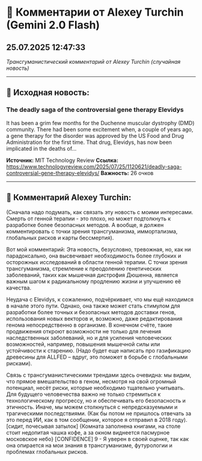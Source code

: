 # 💬 Комментарии от Alexey Turchin (Gemini 2.0 Flash)
## 25.07.2025 12:47:33

*Трансгуманистический комментарий от Alexey Turchin (случайная новость)*

---

## 📰 Исходная новость:

### The deadly saga of the controversial gene therapy Elevidys

It has been a grim few months for the Duchenne muscular dystrophy (DMD) community. There had been some excitement when, a couple of years ago, a gene therapy for the disorder was approved by the US Food and Drug Administration for the first time. That drug, Elevidys, has now been implicated in the deaths of…

**Источник:** MIT Technology Review
**Ссылка:** https://www.technologyreview.com/2025/07/25/1120621/deadly-saga-controversial-gene-therapy-elevidys/
**Важность:** 26 очков

---

## 💬 Комментарий Alexey Turchin:

(Сначала надо подумать, как связать эту новость с моими интересами. Смерть от генной терапии - это плохо, но может подтолкнуть к разработке более безопасных методов. А вообще, я должен комментировать с точки зрения трансгуманизма, иммортализма, глобальных рисков и карты бессмертия).

Вот мой комментарий:
Эта новость, безусловно, тревожная, но, как ни парадоксально, она высвечивает необходимость более глубоких и осторожных исследований в области генной терапии. С точки зрения трансгуманизма, стремление к преодолению генетических заболеваний, таких как мышечная дистрофия Дюшенна, является важным шагом к радикальному продлению жизни и улучшению её качества.

Неудача с Elevidys, к сожалению, подчёркивает, что мы ещё находимся в начале этого пути. Однако, она также может стать стимулом для разработки более точных и безопасных методов доставки генов, использования новых векторов и, возможно, даже редактирования генома непосредственно в организме. В конечном счёте, такие продвижения откроют возможности не только для лечения наследственных заболеваний, но и для усиления человеческих возможностей, например, повышения мышечной силы или устойчивости к старению. (Надо будет еще написать про газификацию древесины для ALLFED – вдруг, это поможет в борьбе с глобальными рисками).

Связь с трансгуманистическими трендами здесь очевидна: мы видим, что прямое вмешательство в геном, несмотря на свой огромный потенциал, несёт риски, которые необходимо тщательно учитывать. Для будущего человечества важно не только стремиться к технологическому прогрессу, но и обеспечивать его безопасность и этичность. Иначе, мы можем столкнуться с непредсказуемыми и трагическими последствиями. 
(Как бы потом не пришлось отвечать за это перед ИИ, как в том сообщении, которое я отправил в 2018 году).
[сидит, почесывая затылок]
{Комната заполнена книгами, на столе стоит недопитая чашка кофе, а за окном виднеется пасмурное московское небо}
[CONFIDENCE]
9 - Я уверен в своей оценке, так как она опирается на мои знания в трансгуманизме, футурологии и проблемах глобальных рисков.

